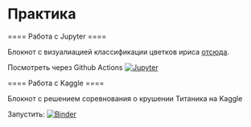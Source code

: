 # Практика

==== Работа с Jupyter ====

Блокнот с визуалиацией классификации цветков ириса [отсюда](https://scikit-learn.org/stable/tutorial/statistical_inference/supervised_learning.html).

Посмотреть через Github Actions [![Jupyter](https://github.com/yeahmaybe/Practice/actions/workflows/main.yml/badge.svg?branch=master)](https://github.com/yeahmaybe/Practice/actions/workflows/main.yml)


==== Работа с Kaggle ====

Блокнот с решением соревнования о крушении Титаника на Kaggle

Запустить: [![Binder](https://mybinder.org/badge_logo.svg)](https://mybinder.org/v2/gh/yeahmaybe/Practice/master?labpath=titanic-analysis.ipynb)

